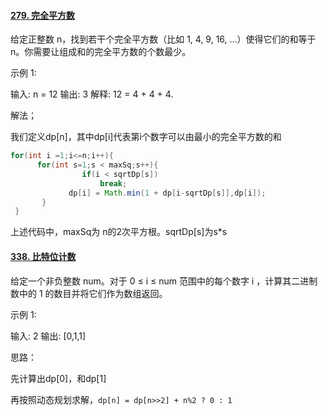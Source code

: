 #### [279. 完全平方数](https://leetcode-cn.com/problems/perfect-squares/)

给定正整数 n，找到若干个完全平方数（比如 1, 4, 9, 16, ...）使得它们的和等于 n。你需要让组成和的完全平方数的个数最少。

示例 1:

输入: n = 12
输出: 3 
解释: 12 = 4 + 4 + 4.

解法；

我们定义dp[n]，其中dp[i]代表第i个数字可以由最小的完全平方数的和

```java
for(int i =1;i<=n;i++){
      for(int s=1;s < maxSq;s++){
                if(i < sqrtDp[s])
                    break;
             dp[i] = Math.min(1 + dp[i-sqrtDp[s]],dp[i]);
       }
 }
```

上述代码中，maxSq为 n的2次平方根。sqrtDp[s]为s*s







#### [338. 比特位计数](https://leetcode-cn.com/problems/counting-bits/)

给定一个非负整数 num。对于 0 ≤ i ≤ num 范围中的每个数字 i ，计算其二进制数中的 1 的数目并将它们作为数组返回。

示例 1:

输入: 2
输出: [0,1,1]

思路：

先计算出dp[0]，和dp[1]

再按照动态规划求解，`dp[n] = dp[n>>2] + n%2 ? 0 : 1`

